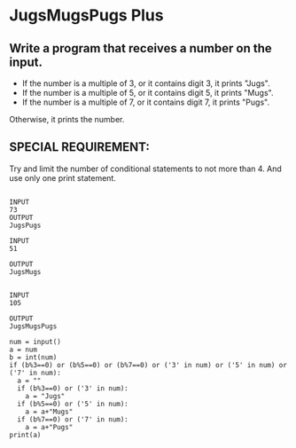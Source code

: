 # JugsMugsPugs Plus
## Write a program that receives a number on the input.

  - If the number is a multiple of 3, or it contains digit 3, it prints "Jugs". 
  - If the number is a multiple of 5, or it contains digit 5, it prints "Mugs".
  - If the number is a multiple of 7, or it contains digit 7, it prints "Pugs".

Otherwise, it prints the number.

## SPECIAL REQUIREMENT: 
Try and limit the number of conditional statements to not more than 4. 
And use only one print statement.

```

INPUT 
73 
OUTPUT
JugsPugs

INPUT 
51  

OUTPUT
JugsMugs


INPUT 
105

OUTPUT 
JugsMugsPugs
```
```
num = input()
a = num
b = int(num)
if (b%3==0) or (b%5==0) or (b%7==0) or ('3' in num) or ('5' in num) or ('7' in num):
  a = ""
  if (b%3==0) or ('3' in num):
    a = "Jugs"
  if (b%5==0) or ('5' in num):
    a = a+"Mugs"
  if (b%7==0) or ('7' in num):
    a = a+"Pugs"
print(a)
```
